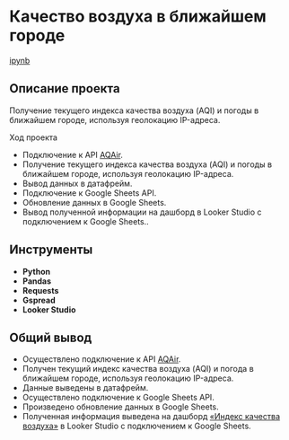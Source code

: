 # Качество воздуха в ближайшем городе

[ipynb](https://github.com/ama-lls/Air-quality-in-nearest-city/blob/main/%D0%9A%D0%B0%D1%87%D0%B5%D1%81%D1%82%D0%B2%D0%BE%20%D0%B2%D0%BE%D0%B7%D0%B4%D1%83%D1%85%D0%B0%20%D0%B2%20%D0%B1%D0%BB%D0%B8%D0%B6%D0%B0%D0%B9%D1%88%D0%B5%D0%BC%20%D0%B3%D0%BE%D1%80%D0%BE%D0%B4%D0%B5.ipynb)    

## Описание проекта

Получение текущего индекса качества воздуха (AQI) и погоды в ближайшем городе, используя геолокацию IP-адреса.

Ход проекта
- Подключение к API [AQAir](https://www.iqair.com/ru/world-air-quality).
- Получение текущего индекса качества воздуха (AQI) и погоды в ближайшем городе, используя геолокацию IP-адреса.
- Вывод данных в датафрейм.
- Подключение к Google Sheets API.
- Обновление данных в Google Sheets.
- Вывод полученной информации на дашборд в Looker Studio с подключением к Google Sheets..

## Инструменты


- **Python**
- **Pandas**
- **Requests**
- **Gspread**
- **Looker Studio**


## Общий вывод

- Осуществлено подключение к API [AQAir](https://www.iqair.com/ru/world-air-quality).
- Получен текущий индекс качества воздуха (AQI) и погода в ближайшем городе, используя геолокацию IP-адреса.
- Данные выведены в датафрейм.
- Осуществлено подключение к Google Sheets API.
- Произведено обновление данных в Google Sheets.
- Полученная информация выведена на дашборд [«Индекс качества воздуха»](https://lookerstudio.google.com/reporting/e1123b91-adca-4516-914b-1b13d36093a6) в Looker Studio с подключением к Google Sheets.
